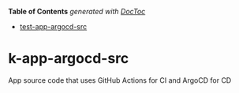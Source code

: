 <!-- START doctoc generated TOC please keep comment here to allow auto update -->
<!-- DON'T EDIT THIS SECTION, INSTEAD RE-RUN doctoc TO UPDATE -->
**Table of Contents**  *generated with [DocToc](https://github.com/thlorenz/doctoc)*

- [test-app-argocd-src](#test-app-argocd-src)

<!-- END doctoc generated TOC please keep comment here to allow auto update -->

# k-app-argocd-src
App source code that uses GitHub Actions for CI and ArgoCD for CD
